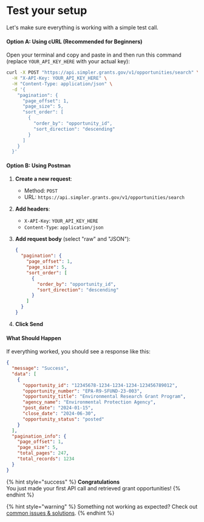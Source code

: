 # Test your setup

Let's make sure everything is working with a simple test call.

#### Option A: Using cURL (Recommended for Beginners)

Open your terminal and copy and paste in and then run this command (replace `YOUR_API_KEY_HERE` with your actual key):

```bash
curl -X POST "https://api.simpler.grants.gov/v1/opportunities/search" \
  -H "X-API-Key: YOUR_API_KEY_HERE" \
  -H "Content-Type: application/json" \
  -d '{
    "pagination": {
      "page_offset": 1,
      "page_size": 5,
      "sort_order": [
        {
          "order_by": "opportunity_id",
          "sort_direction": "descending"
        }
      ]
    }
  }'
```

#### Option B: Using Postman

1. **Create a new request**:
   * Method: `POST`
   * URL: `https://api.simpler.grants.gov/v1/opportunities/search`
2. **Add headers**:
   * `X-API-Key`: `YOUR_API_KEY_HERE`
   * `Content-Type`: `application/json`
3.  **Add request body** (select "raw" and "JSON"):

    ```json
    {
      "pagination": {
        "page_offset": 1,
        "page_size": 5,
        "sort_order": [
          {
            "order_by": "opportunity_id",
            "sort_direction": "descending"
          }
        ]
      }
    }
    ```
4. **Click Send**

#### What Should Happen

If everything worked, you should see a response like this:

```json
{
  "message": "Success",
  "data": [
    {
      "opportunity_id": "12345678-1234-1234-1234-123456789012",
      "opportunity_number": "EPA-R9-SFUND-23-003",
      "opportunity_title": "Environmental Research Grant Program",
      "agency_name": "Environmental Protection Agency",
      "post_date": "2024-01-15",
      "close_date": "2024-06-30",
      "opportunity_status": "posted"
    }
  ],
  "pagination_info": {
    "page_offset": 1,
    "page_size": 5,
    "total_pages": 247,
    "total_records": 1234
  }
}
```

{% hint style="success" %}
**Congratulations**\
You just made your first API call and retrieved grant opportunities!
{% endhint %}

{% hint style="warning" %}
Something not working as expected? Check out [common issues & solutions](common-issues-and-solutions.md).&#x20;
{% endhint %}

